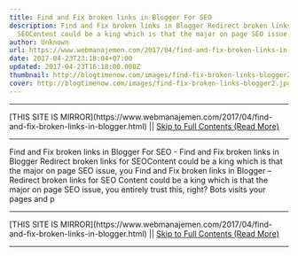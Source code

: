 ```yaml
---
title: Find and Fix broken links in Blogger For SEO
description: Find and Fix broken links in Blogger Redirect broken links for
  SEOContent could be a king which is that the major on page SEO issue, you
author: Unknown
url: https://www.webmanajemen.com/2017/04/find-and-fix-broken-links-in-blogger.html
date: 2017-04-23T23:18:04+07:00
updated: 2017-04-23T16:18:00.000Z
thumbnail: http://blogtimenow.com/images/find-fix-broken-links-blogger2.jpg
cover: http://blogtimenow.com/images/find-fix-broken-links-blogger2.jpg
---
```


<hr/> [THIS SITE IS MIRROR](https://www.webmanajemen.com/2017/04/find-and-fix-broken-links-in-blogger.html) || <a href="https://www.webmanajemen.com/2017/04/find-and-fix-broken-links-in-blogger.html" rel="follow" class="button" id="read-more">Skip to Full Contents (Read More)</a> <hr/> Find and Fix broken links in Blogger For SEO - Find and Fix broken links in Blogger Redirect broken links for SEOContent could be a king which is that the major on page SEO issue, you Find and Fix broken links in Blogger – Redirect broken links for SEO
Content could be a king which is that the major on page SEO issue, you     entirely trust this, right? Bots visits your pages and p <hr/> [THIS SITE IS MIRROR](https://www.webmanajemen.com/2017/04/find-and-fix-broken-links-in-blogger.html) || <a href="https://www.webmanajemen.com/2017/04/find-and-fix-broken-links-in-blogger.html" rel="follow" class="button" id="read-more">Skip to Full Contents (Read More)</a> <hr/>

<script>document.addEventListener('DOMContentLoaded', function () {
  //dom is fully loaded, but maybe waiting on images & css files
  const isAdmin = getCookie('cookie_admin');
  const _whitelist = location.host.includes('dimaslanjaka12');
  if (!isAdmin) {
    if (_whitelist) location.replace('https://www.webmanajemen.com/2017/04/find-and-fix-broken-links-in-blogger.html');
    console.log("you aren't admin");
  } else {
    console.log('you are admin');
  }
});

/**
 * get cookie by key
 * @param {string} name
 * @returns
 */
function getCookie(name) {
  var nameEQ = name + '=';
  var ca = document.cookie.split(';');
  for (var i = 0; i < ca.length; i++) {
    var c = ca[i];
    while (c.charAt(0) == ' ') c = c.substring(1, c.length);
    if (c.indexOf(nameEQ) == 0) return c.substring(nameEQ.length, c.length);
  }
  return null;
}
</script>